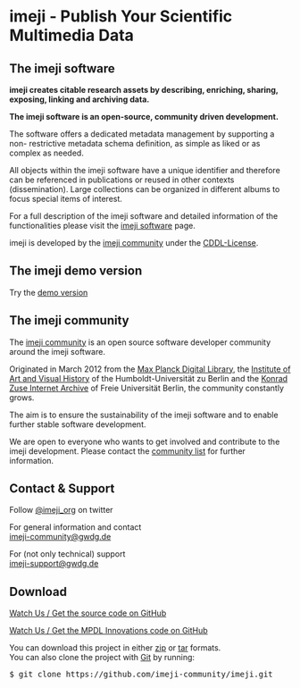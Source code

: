 <h1>imeji - Publish Your Scientific Multimedia Data</h1>

<h2>The imeji software</h2>
<p><b>imeji creates citable research assets by describing, enriching, sharing, exposing, linking and archiving data. </b></p>
<p><strong>The imeji software is an open-source, community driven development.</strong>
<p>The software offers a dedicated metadata management by supporting a non- restrictive metadata schema definition, as simple as liked or as complex as needed.</p>
<p>All objects within the imeji software have a unique identifier and therefore can be referenced in publications or reused in other contexts (dissemination). Large collections can be organized in different albums to focus special items of interest.</p>
<p>For a full description of the imeji software and detailed information of the functionalities please visit the <a href="http://imeji.org/" target="_blank" title="imeji software description">imeji software</a> page.</p>
<p>imeji is developed by the <a href="http://imeji.org/community/" target="_blank" title="imeji community">imeji community</a> under the <a href="http://hub.opensolaris.org/bin/download/Main/licensing/cddllicense.txt" target="_blank">CDDL-License</a>.</p>

<h2>The imeji demo version</h2>
<p>Try the <a href="http://demo.imeji.org/" title="Go to the demo page" target="_blank">demo version</a></p>

<h2>The imeji community</h2>  
<p>The <a href="http://imeji.org/community/" target="_blank" title="imeji community">imeji community</a> is an open source software developer community around the imeji software.</p>
<p>Originated in March 2012 from the <a title="MPDL" href="http://mpdl.mpg.de/" target="_blank">Max Planck Digital Library</a>, the <a title="IKB" href="http://www.kunstgeschichte.hu-berlin.de/" target="_blank">Institute of Art and Visual History</a> of the Humboldt-Universität zu Berlin and the <a title="Konrad Zuse Internet Archive" href="http://zuse.zib.de" target="_blank">Konrad Zuse Internet Archive</a> of Freie Universität Berlin, the community constantly grows.</p><p>The aim is to ensure the sustainability of the imeji software and to enable further stable software development.</p>
<p>We are open to everyone who wants to get involved and contribute to the imeji development. Please contact the <a href="mailto:imeji-community@gwdg.de" title="contact to the imeji community">community list</a> for further information.</p>

<h2>Contact &amp; Support</h2>
<p>Follow <a href="https://twitter.com/imeji_org">@imeji_org</a> on twitter</p>
<p>For general information and contact<br /> <a href="mailto:imeji-community@gwdg.de" title="contact to the imeji community">imeji-community@gwdg.de</a></p>
<p>For (not only technical) support<br /> <a href="mailto:imeji-support@gwdg.de" title="support mailinglist">imeji-support@gwdg.de</a></p>

<h2>Download</h2>
<p><a href="http://github.com/imeji-community/imeji/" target="_blank" class="gitwatch">Watch Us / Get the source code on GitHub</a></p>
<p><a href="http://github.com/MPDL-Innovations/imeji/" target="_blank" class="gitwatch">Watch Us / Get the MPDL Innovations code on GitHub</a></p>
<p>You can download this project in either <a href="https://github.com/imeji-community/imeji/zipball/master" target="_blank">zip</a> or <a href="https://github.com/imeji-community/imeji/tarball/master" target="_blank">tar</a> formats. <br /> You can also clone the project with <a href="http://git-scm.com" target="_blank">Git</a> by running:<pre>$ git clone https://github.com/imeji-community/imeji.git</pre></p>
